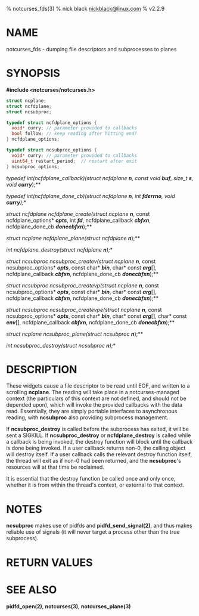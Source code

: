 % notcurses_fds(3)
% nick black <nickblack@linux.com>
% v2.2.9

# NAME

notcurses_fds - dumping file descriptors and subprocesses to planes

# SYNOPSIS

**#include <notcurses/notcurses.h>**

```c
struct ncplane;
struct ncfdplane;
struct ncsubproc;

typedef struct ncfdplane_options {
  void* curry; // parameter provided to callbacks
  bool follow; // keep reading after hitting end?
} ncfdplane_options;

typedef struct ncsubproc_options {
  void* curry; // parameter provided to callbacks
  uint64_t restart_period;  // restart after exit
} ncsubproc_options;
```

**typedef int(*ncfdplane_callback)(struct ncfdplane* ***n***, const void* ***buf***, size_t ***s***, void* ***curry***);**

**typedef int(*ncfdplane_done_cb)(struct ncfdplane* ***n***, int ***fderrno***, void* ***curry***);**

**struct ncfdplane* ncfdplane_create(struct ncplane* ***n***, const ncfdplane_options* ***opts***, int ***fd***, ncfdplane_callback ***cbfxn***, ncfdplane_done_cb ***donecbfxn***);**

**struct ncplane* ncfdplane_plane(struct ncfdplane* ***n***);**

**int ncfdplane_destroy(struct ncfdplane* ***n***);**

**struct ncsubproc* ncsubproc_createv(struct ncplane* ***n***, const ncsubproc_options* ***opts***, const char* ***bin***,  char* const ***arg***[], ncfdplane_callback ***cbfxn***, ncfdplane_done_cb ***donecbfxn***);**

**struct ncsubproc* ncsubproc_createvp(struct ncplane* ***n***, const ncsubproc_options* ***opts***, const char* ***bin***,  char* const ***arg***[], ncfdplane_callback ***cbfxn***, ncfdplane_done_cb ***donecbfxn***);**

**struct ncsubproc* ncsubproc_createvpe(struct ncplane* ***n***, const ncsubproc_options* ***opts***, const char* ***bin***,  char* const ***arg***[], char* const ***env***[], ncfdplane_callback ***cbfxn***, ncfdplane_done_cb ***donecbfxn***);**

**struct ncplane* ncsubproc_plane(struct ncsubproc* ***n***);**

**int ncsubproc_destroy(struct ncsubproc* ***n***);**

# DESCRIPTION

These widgets cause a file descriptor to be read until EOF, and written to a
scrolling **ncplane**. The reading will take place in a notcurses-managed
context (the particulars of this context are not defined, and should not be
depended upon), which will invoke the provided callbacks with the data read.
Essentially, they are simply portable interfaces to asynchronous reading, with
**ncsubproc** also providing subprocess management.

If **ncsubproc_destroy** is called before the subprocess has exited, it will
be sent a SIGKILL. If **ncsubproc_destroy** or **ncfdplane_destroy** is called
while a callback is being invoked, the destroy function will block until the
callback is done being invoked. If a user callback returns non-0, the calling
object will destroy itself. If a user callback calls the relevant destroy
function itself, the thread will exit as if non-0 had been returned, and the
**ncsubproc**'s resources will at that time be reclaimed.

It is essential that the destroy function be called once and only once, whether
it is from within the thread's context, or external to that context.

# NOTES

**ncsubproc** makes use of pidfds and **pidfd_send_signal(2)**, and thus makes
reliable use of signals (it will never target a process other than the true
subprocess).

# RETURN VALUES

# SEE ALSO

**pidfd_open(2)**,
**notcurses(3)**,
**notcurses_plane(3)**
